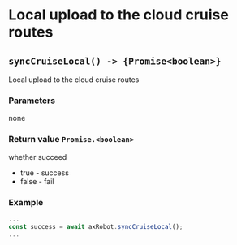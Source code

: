﻿# Local upload to the cloud cruise routes

## `syncCruiseLocal() -> {Promise<boolean>}`

Local upload to the cloud cruise routes

### Parameters

none

### Return value `Promise.<boolean>`

whether succeed

- true - success
- false - fail

### Example

```javascript
...
const success = await axRobot.syncCruiseLocal();
...
```
